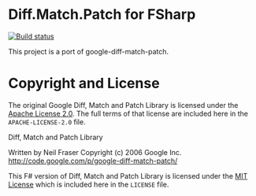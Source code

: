 # Diff.Match.Patch for FSharp

[![Build status](https://ci.appveyor.com/api/projects/status/c6rmo13khmbjqh5w/branch/master?svg=true)](https://ci.appveyor.com/project/pocketberserker/diff-match-patch/branch/master)

This project is a port of google-diff-match-patch.

# Copyright and License

The original Google Diff, Match and Patch Library is licensed under the [Apache License 2.0](http://www.apache.org/licenses/LICENSE-2.0).
The full terms of that license are included here in the `APACHE-LICENSE-2.0` file.

Diff, Match and Patch Library

  Written by Neil Fraser
  Copyright (c) 2006 Google Inc.
  <http://code.google.com/p/google-diff-match-patch/>

This F# version of Diff, Match and Patch Library is licensed under
the [MIT License](http://www.opensource.org/licenses/MIT) which is included here in the `LICENSE` file.

